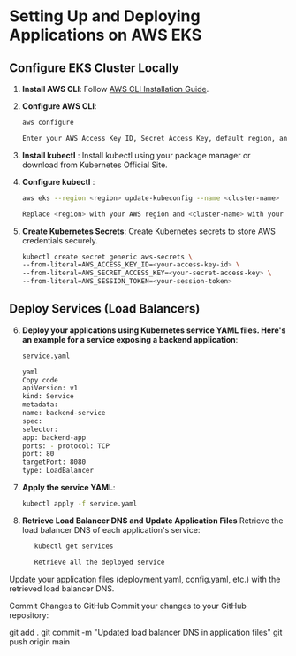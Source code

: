 # Setting Up and Deploying Applications on AWS EKS

## Configure EKS Cluster Locally

1. **Install AWS CLI**: Follow [AWS CLI Installation Guide](https://docs.aws.amazon.com/cli/latest/userguide/cli-configure-quickstart.html).

2. **Configure AWS CLI**:

   ```bash
   aws configure

   Enter your AWS Access Key ID, Secret Access Key, default region, and output format.
   ```

3. **Install kubectl** : Install kubectl using your package manager or download from Kubernetes Official Site.

4. **Configure kubectl** :

   ```bash
   aws eks --region <region> update-kubeconfig --name <cluster-name>

   Replace <region> with your AWS region and <cluster-name> with your EKS cluster name.
   ```

5. **Create Kubernetes Secrets**: Create Kubernetes secrets to store AWS credentials securely.

   ```bash
   kubectl create secret generic aws-secrets \
   --from-literal=AWS_ACCESS_KEY_ID=<your-access-key-id> \
   --from-literal=AWS_SECRET_ACCESS_KEY=<your-secret-access-key> \
   --from-literal=AWS_SESSION_TOKEN=<your-session-token>
   ```

## Deploy Services (Load Balancers)

6.  **Deploy your applications using Kubernetes service YAML files. Here's an example for a service exposing a backend application**:

    ```bash
    service.yaml

    yaml
    Copy code
    apiVersion: v1
    kind: Service
    metadata:
    name: backend-service
    spec:
    selector:
    app: backend-app
    ports: - protocol: TCP
    port: 80
    targetPort: 8080
    type: LoadBalancer
    ```

7.  **Apply the service YAML**:

    ```bash
    kubectl apply -f service.yaml
    ```

8.  **Retrieve Load Balancer DNS and Update Application Files**
    Retrieve the load balancer DNS of each application's service:

    ```bash
       kubectl get services

       Retrieve all the deployed service
    ```

Update your application files (deployment.yaml, config.yaml, etc.) with the retrieved load balancer DNS.

Commit Changes to GitHub
Commit your changes to your GitHub repository:

git add .
git commit -m "Updated load balancer DNS in application files"
git push origin main
